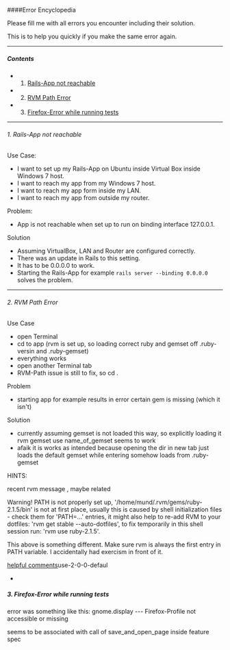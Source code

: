 ####Error Encyclopedia

Please fill me with all errors you encounter including their solution.

This is to help you quickly if you make the same error again.

---

##### Contents
- 1. [Rails-App not reachable](#1-rails-app-not-reachable)
- 2. [RVM Path Error](#2-rvm-path-error)
- 3. [Firefox-Error while running tests](#3-firefox-error-while-running-tests)

---

###### 1. Rails-App not reachable

Use Case:
- I want to set up my Rails-App on Ubuntu inside Virtual Box inside Windows 7 host.
- I want to reach my app from my Windows 7 host.
- I want to reach my app form inside my LAN.
- I want to reach my app from outside my router.

Problem:
- App is not reachable when set up to run on binding interface 127.0.0.1.

Solution
- Assuming VirtualBox, LAN and Router are configured correctly.
- There was an update in Rails to this setting.
- It has to be 0.0.0.0 to work.
- Starting the Rails-App for example `rails server --binding 0.0.0.0` solves the problem.

---

###### 2. RVM Path Error

Use Case
- open Terminal
- cd to app (rvm is set up, so loading correct ruby and gemset off .ruby-versin and .ruby-gemset)
- everything works
- open another Terminal tab
- RVM-Path issue is still to fix, so cd .

Problem

- starting app for example results in error certain gem is missing (which it isn't)

Solution
- currently assuming gemset is not loaded this way, so explicitly loading it rvm gemset use name_of_gemset seems to work
- afaik it is works as intended because opening the dir in new tab just loads the default gemset while entering somehow loads from .ruby-gemset

HINTS:

recent rvm message , maybe related

Warning! PATH is not properly set up, '/home/mund/.rvm/gems/ruby-2.1.5/bin' is not at first place,
         usually this is caused by shell initialization files - check them for 'PATH=...' entries,
         it might also help to re-add RVM to your dotfiles: 'rvm get stable --auto-dotfiles',
         to fix temporarily in this shell session run: 'rvm use ruby-2.1.5'.

This above is something different. Make sure rvm is always the first entry in PATH variable. I accidentally had exercism in front of it.

[helpful comments](http://stackoverflow.com/questions/18276701/getting-warning-path-is-not-properly-set-up-when-doing-rvm-)use-2-0-0-defaul

-

##### 3. Firefox-Error while running tests

error was something like this: gnome.display --- Firefox-Profile not accessible or missing

seems to be associated with call of save_and_open_page inside feature spec
